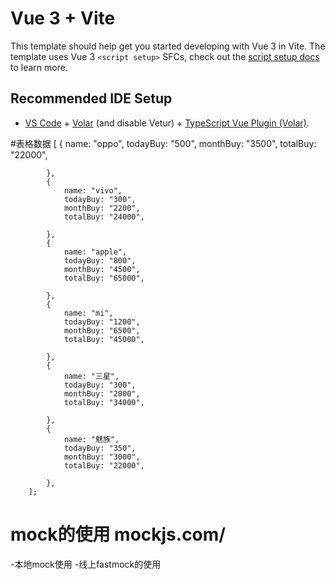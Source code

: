 # Vue 3 + Vite

This template should help get you started developing with Vue 3 in Vite. The template uses Vue 3 `<script setup>` SFCs, check out the [script setup docs](https://v3.vuejs.org/api/sfc-script-setup.html#sfc-script-setup) to learn more.

## Recommended IDE Setup

- [VS Code](https://code.visualstudio.com/) + [Volar](https://marketplace.visualstudio.com/items?itemName=Vue.volar) (and disable Vetur) + [TypeScript Vue Plugin (Volar)](https://marketplace.visualstudio.com/items?itemName=Vue.vscode-typescript-vue-plugin).

#表格数据
[
            {
                name: "oppo",
                todayBuy: "500",
                monthBuy: "3500",
                totalBuy: "22000",

            },
            {
                name: "vivo",
                todayBuy: "300",
                monthBuy: "2200",
                totalBuy: "24000",

            },
            {
                name: "apple",
                todayBuy: "800",
                monthBuy: "4500",
                totalBuy: "65000",

            },
            {
                name: "mi",
                todayBuy: "1200",
                monthBuy: "6500",
                totalBuy: "45000",

            },
            {
                name: "三星",
                todayBuy: "300",
                monthBuy: "2000",
                totalBuy: "34000",

            },
            {
                name: "魅族",
                todayBuy: "350",
                monthBuy: "3000",
                totalBuy: "22000",

            },
        ];
# mock的使用 mockjs.com/
-本地mock使用
-线上fastmock的使用



